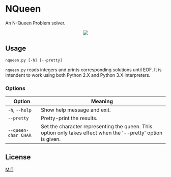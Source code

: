 # NQueen

An N-Queen Problem solver.

<p align="center">
  <img src="https://user-images.githubusercontent.com/33803413/124955928-c17d0e00-e017-11eb-84e3-596b4cb141fb.png">
</p>

## Usage

``` shell
nqueen.py [-h] [--pretty]
```

`nqueen.py` reads integers and prints corresponding solutions until EOF.
It is intendent to work using both Python 2.X and Python 3.X interpreters.

### Options

Option | Meaning |
--- | ---
`-h`, `--help` | Show help message and exit.
`--pretty` | Pretty-print the results.
`--queen-char CHAR` | Set the character representing the queen. This option only takes effect when the '--pretty' option is given.

## License

[MIT](https://github.com/wadiim/nqueen/blob/master/LICENSE)
